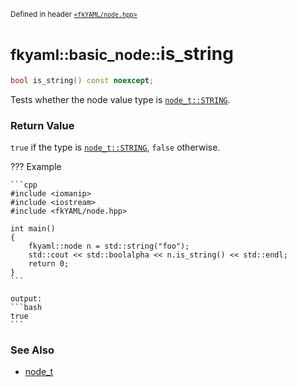 <small>Defined in header [`<fkYAML/node.hpp>`](https://github.com/fktn-k/fkYAML/blob/develop/include/fkYAML/node.hpp)</small>

# <small>fkyaml::basic_node::</small>is_string

```cpp
bool is_string() const noexcept;
```

Tests whether the node value type is [`node_t::STRING`](node_t.md).  

### **Return Value**

`true` if the type is [`node_t::STRING`](node_t.md), `false` otherwise.  

??? Example

    ```cpp
    #include <iomanip>
    #include <iostream>
    #include <fkYAML/node.hpp>

    int main()
    {
        fkyaml::node n = std::string("foo");
        std::cout << std::boolalpha << n.is_string() << std::endl;
        return 0;
    }
    ```

    output:
    ```bash
    true
    ```

### **See Also**

* [node_t](node_t.md)
